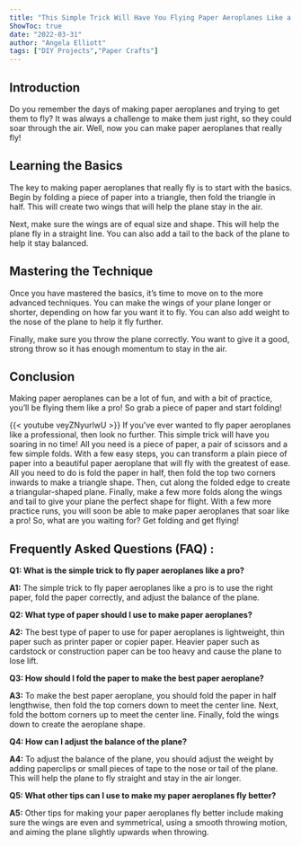```yaml
---
title: "This Simple Trick Will Have You Flying Paper Aeroplanes Like a Pro!"
ShowToc: true 
date: "2022-03-31"
author: "Angela Elliott" 
tags: ["DIY Projects","Paper Crafts"]
---
```

## Introduction

Do you remember the days of making paper aeroplanes and trying to get them to fly? It was always a challenge to make them just right, so they could soar through the air. Well, now you can make paper aeroplanes that really fly!

## Learning the Basics

The key to making paper aeroplanes that really fly is to start with the basics. Begin by folding a piece of paper into a triangle, then fold the triangle in half. This will create two wings that will help the plane stay in the air.

Next, make sure the wings are of equal size and shape. This will help the plane fly in a straight line. You can also add a tail to the back of the plane to help it stay balanced.

## Mastering the Technique

Once you have mastered the basics, it’s time to move on to the more advanced techniques. You can make the wings of your plane longer or shorter, depending on how far you want it to fly. You can also add weight to the nose of the plane to help it fly further.

Finally, make sure you throw the plane correctly. You want to give it a good, strong throw so it has enough momentum to stay in the air.

## Conclusion

Making paper aeroplanes can be a lot of fun, and with a bit of practice, you’ll be flying them like a pro! So grab a piece of paper and start folding!

{{< youtube veyZNyurlwU >}} 
If you've ever wanted to fly paper aeroplanes like a professional, then look no further. This simple trick will have you soaring in no time! All you need is a piece of paper, a pair of scissors and a few simple folds. With a few easy steps, you can transform a plain piece of paper into a beautiful paper aeroplane that will fly with the greatest of ease. All you need to do is fold the paper in half, then fold the top two corners inwards to make a triangle shape. Then, cut along the folded edge to create a triangular-shaped plane. Finally, make a few more folds along the wings and tail to give your plane the perfect shape for flight. With a few more practice runs, you will soon be able to make paper aeroplanes that soar like a pro! So, what are you waiting for? Get folding and get flying!

## Frequently Asked Questions (FAQ) :
**Q1: What is the simple trick to fly paper aeroplanes like a pro?**

**A1:** The simple trick to fly paper aeroplanes like a pro is to use the right paper, fold the paper correctly, and adjust the balance of the plane.

**Q2: What type of paper should I use to make paper aeroplanes?**

**A2:** The best type of paper to use for paper aeroplanes is lightweight, thin paper such as printer paper or copier paper. Heavier paper such as cardstock or construction paper can be too heavy and cause the plane to lose lift. 

**Q3: How should I fold the paper to make the best paper aeroplane?**

**A3:** To make the best paper aeroplane, you should fold the paper in half lengthwise, then fold the top corners down to meet the center line. Next, fold the bottom corners up to meet the center line. Finally, fold the wings down to create the aeroplane shape. 

**Q4: How can I adjust the balance of the plane?**

**A4:** To adjust the balance of the plane, you should adjust the weight by adding paperclips or small pieces of tape to the nose or tail of the plane. This will help the plane to fly straight and stay in the air longer. 

**Q5: What other tips can I use to make my paper aeroplanes fly better?**

**A5:** Other tips for making your paper aeroplanes fly better include making sure the wings are even and symmetrical, using a smooth throwing motion, and aiming the plane slightly upwards when throwing.





